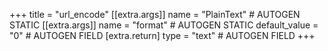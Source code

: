 +++
title = "url_encode"
[[extra.args]]
name = "PlainText" # AUTOGEN STATIC
[[extra.args]]
name = "format" # AUTOGEN STATIC
default_value = "0" # AUTOGEN FIELD
[extra.return]
type = "text" # AUTOGEN FIELD
+++